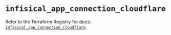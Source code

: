 # `infisical_app_connection_cloudflare`

Refer to the Terraform Registry for docs: [`infisical_app_connection_cloudflare`](https://registry.terraform.io/providers/infisical/infisical/0.15.41/docs/resources/app_connection_cloudflare).
